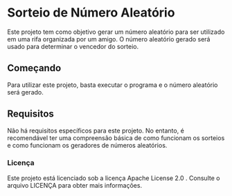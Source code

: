 # Sorteio de Número Aleatório


Este projeto tem como objetivo gerar um número aleatório para ser utilizado em uma rifa organizada por um amigo. O número aleatório gerado será usado para determinar o vencedor do sorteio.

## Começando
Para utilizar este projeto, basta executar o programa e o número aleatório será gerado.

## Requisitos
Não há requisitos específicos para este projeto. No entanto, é recomendável ter uma compreensão básica de como funcionam os sorteios e como funcionam os geradores de números aleatórios.

### Licença
Este projeto está licenciado sob a licença Apache License 2.0 . Consulte o arquivo LICENÇA para obter mais informações.
